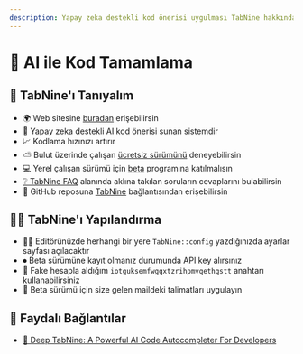 ```yaml
---
description: Yapay zeka destekli kod önerisi uygulması TabNine hakkında
---
```


# 🤖 AI ile Kod Tamamlama

## 🔰 TabNine'ı Tanıyalım

* 🌍 Web sitesine [buradan](https://tabnine.com/) erişebilirsin
* 🧠 Yapay zeka destekli AI kod önerisi sunan sistemdir
* 📈 Kodlama hızınızı artırır
* ⛅ Bulut üzerinde çalışan [ücretsiz sürümünü](https://tabnine.com/subscribe) deneyebilirsin
* 💻 Yerel çalışan sürümü için [beta](https://tabnine.com/subscribe) programına katılmalısın
* [❔ TabNine FAQ](https://tabnine.com/faq#simple) alanında aklına takılan soruların cevaplarını bulabilirsin
* 🐙 GitHub reposuna [TabNine](https://github.com/zxqfl/TabNine) bağlantısından erişebilirsin

## 👨‍🔧 TabNine'ı Yapılandırma

* 👨‍💻 Editörünüzde herhangi bir yere `TabNine::config` yazdığınızda ayarlar sayfası açılacaktır
* ⏺ Beta sürümüne kayıt olmanız durumunda API key alırsınız
* 🔑 Fake hesapla aldığım `iotguksemfwggxtzrihpmvqethgstt` anahtarı kullanabilirsiniz
* 🎌 Beta sürümü için size gelen maildeki talimatları uygulayın

## 🔗 Faydalı Bağlantılar

* [📃 Deep TabNine: A Powerful AI Code Autocompleter For Developers](https://medium.com/syncedreview/deep-tabnine-a-powerful-ai-code-autocompleter-for-developers-70454a5953fe)

